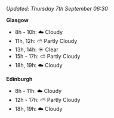 *Updated: Thursday 7th September 06:30*

**Glasgow**

* 8h - 10h: :cloud: Cloudy
* 11h, 12h: :partly_sunny: Partly Cloudy
* 13h, 14h: :sunny: Clear
* 15h - 17h: :partly_sunny: Partly Cloudy
* 18h, 19h: :cloud: Cloudy

**Edinburgh**

* 8h - 11h: :cloud: Cloudy
* 12h - 17h: :partly_sunny: Partly Cloudy
* 18h, 19h: :cloud: Cloudy
